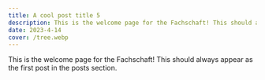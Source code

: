 ```yaml
---
title: A cool post title 5
description: This is the welcome page for the Fachschaft! This should always appear as the first post in the posts section.
date: 2023-4-14
cover: /tree.webp
---
```


This is the welcome page for the Fachschaft! This should always appear as the first post in the posts section.
